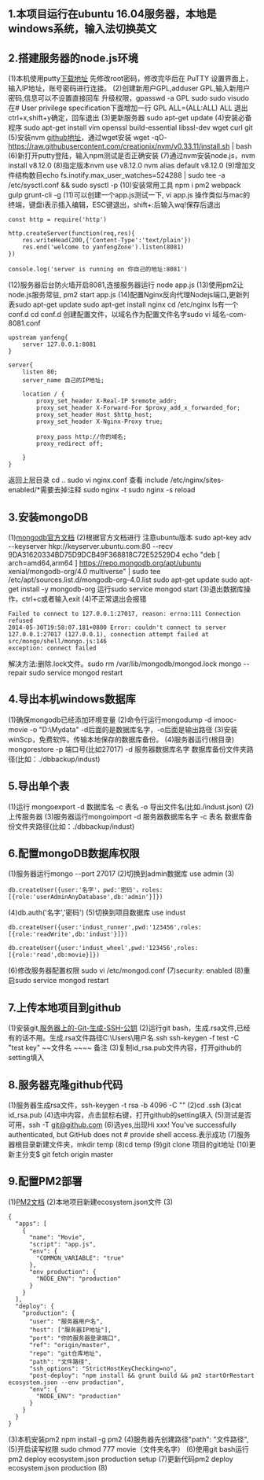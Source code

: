## 1.本项目运行在ubuntu 16.04服务器，本地是windows系统，输入法切换英文
## 2.搭建服务器的node.js环境
 (1)本机使用putty[下载地址](https://the.earth.li/~sgtatham/putty/latest/w64/putty.exe?spm=a2c4g.11186623.2.15.798e2eebFhWOTn&file=putty.exe)
 先修改root密码，修改完毕后在 PuTTY 设置界面上，输入IP地址，账号密码进行连接。
 (2)创建新用户GPL,adduser GPL,输入新用户密码,信息可以不设置直接回车
 升级权限，gpasswd -a GPL sudo
 sudo visudo
 在# User privilege specification下面增加一行
 GPL ALL=(ALL:ALL) ALL
 退出ctrl+x,shift+y确定，回车退出
 (3)更新服务器 sudo apt-get update
 (4)安装必备程序 sudo apt-get install vim openssl build-essential libssl-dev wget curl git
 (5)安装nvm [github地址](https://github.com/creationix/nvm)，通过wget安装 
 wget -qO- https://raw.githubusercontent.com/creationix/nvm/v0.33.11/install.sh | bash
 (6)新打开putty登陆，输入npm测试是否正确安装
 (7)通过nvm安装node.js，nvm install v8.12.0
 (8)指定版本nvm use v8.12.0
 nvm alias default v8.12.0
 (9)增加文件结构数目echo  fs.inotify.max_user_watches=524288 | sudo tee -a /etc/sysctl.conf && sudo sysctl -p
 (10)安装常用工具 npm i pm2 webpack gulp grunt-cli -g
 (11)可以创建一个app.js测试一下, vi app.js
 操作类似与mac的终端，键盘i表示插入编辑，ESC键退出，shift+:后输入wq!保存后退出
```
const http = require('http')

http.createServer(function(req,res){
	res.writeHead(200,{'Content-Type':'text/plain'})
	res.end('welcome to yanfengZone').listen(8081)
})

console.log('server is running on 你自己的地址:8081')
```
 (12)服务器后台防火墙开启8081,连接服务器运行 node app.js
 (13)使用pm2让node.js服务常驻, pm2 start app.js 
 (14)配置Nginx反向代理Nodejs端口,更新列表sudo apt-get update
 sudo apt-get install nginx
 cd /etc/nginx
 ls有一个conf.d
 cd conf.d
 创建配置文件，以域名作为配置文件名字sudo vi 域名-com-8081.conf
```
upstream yanfeng{
	server 127.0.0.1:8081
}

server{
	listen 80;
	server_name 自己的IP地址;
	
	location / {
		proxy_set_header X-Real-IP $remote_addr;
		proxy_set_header X-Forward-For $proxy_add_x_forwarded_for;
		proxy_set_header Host $http_host;
		proxy_set_header X-Nginx-Proxy true;
		
		proxy_pass http://你的域名;
		proxy_redirect off;
	
	}
}
```
 返回上层目录 cd ..
 sudo vi nginx.conf
 查看 include /etc/nginx/sites-enabled/*需要去掉注释
 sudo nginx -t
 sudo nginx -s reload
## 3.安装mongoDB
 (1)[mongodb官方文档](https://docs.mongodb.com/manual/tutorial/install-mongodb-on-ubuntu/)
 (2)根据官方文档进行 注意ubuntu版本
 sudo apt-key adv --keyserver hkp://keyserver.ubuntu.com:80 --recv 9DA31620334BD75D9DCB49F368818C72E52529D4
 echo "deb [ arch=amd64,arm64 ] https://repo.mongodb.org/apt/ubuntu xenial/mongodb-org/4.0 multiverse" | sudo tee /etc/apt/sources.list.d/mongodb-org-4.0.list
 sudo apt-get update
 sudo apt-get install -y mongodb-org
 运行sudo service mongod start
 (3)退出数据库操作，ctrl+c或者输入exit
 (4)不正常退出会报错
```
Failed to connect to 127.0.0.1:27017, reason: errno:111 Connection refused  
2014-05-30T19:58:07.181+0800 Error: couldn't connect to server 127.0.0.1:27017 (127.0.0.1), connection attempt failed at src/mongo/shell/mongo.js:146  
exception: connect failed  
```
 解决方法:删除.lock文件。sudo rm /var/lib/mongodb/mongod.lock
 mongo --repair
 sudo service mongod restart
## 4.导出本机windows数据库
 (1)确保mongodb已经添加环境变量
 (2)命令行运行mongodump -d imooc-movie -o "D:\Mydata"
 -d后面的是数据库名字，-o后面是输出路径
 (3)安装winScp，免费软件。传输本地保存的数据库备份。
 (4)服务器运行(根目录) mongorestore -p 端口号(比如27017) -d 服务器数据库名字 数据库备份文件夹路径(比如：./dbbackup/indust)
## 5.导出单个表
 (1)运行 mongoexport -d 数据库名 -c 表名 -o 导出文件名(比如./indust.json)
 (2)上传服务器
 (3)服务器运行mongoimport -d 服务器数据库名字 -c 表名 数据库备份文件夹路径(比如：./dbbackup/indust)
## 6.配置mongoDB数据库权限
 (1)服务器运行mongo --port 27017
 (2)切换到admin数据库  use admin
 (3)
```
db.createUser({user:'名字'，pwd:'密码'，roles:[{role:'userAdminAnyDatabase',db:'admin'}]})
```
 (4)db.auth('名字','密码') 
 (5)切换到项目数据库 use indust
```
db.createUser({user:'indust_runner',pwd:'123456',roles:[{role:'readWrite',db:'indust'}]})
```
```
db.createUser({user:'indust_wheel',pwd:'123456',roles:[{role:'read',db:movie}]})
```
 (6)修改服务器配置权限 sudo vi /etc/mongod.conf
 (7)security: enabled
 (8)重启sudo service mongod restart
## 7.上传本地项目到github
 (1)安装git,[服务器上的-Git-生成-SSH-公钥](https://git-scm.com/book/zh/v2/%E6%9C%8D%E5%8A%A1%E5%99%A8%E4%B8%8A%E7%9A%84-Git-%E7%94%9F%E6%88%90-SSH-%E5%85%AC%E9%92%A5)
 (2)运行git bash，生成.rsa文件,已经有的话不用。生成.rsa文件路径C:\Users\用户名\.ssh
 ssh-keygen -f test   -C "test key"
                    ~~文件名   ~~~~ 备注
 (3)复制id_rsa.pub文件内容，打开github的setting填入
## 8.服务器克隆github代码
 (1)服务器生成rsa文件，ssh-keygen -t rsa -b 4096 -C ""
 (2)cd .ssh
 (3)cat id_rsa.pub
 (4)选中内容，点击鼠标右键，打开github的setting填入
 (5)测试是否可用，ssh -T git@github.com
 (6)选yes,出现Hi xxx! You've successfully authenticated, but GitHub does not # provide shell access.表示成功
 (7)服务器根目录新建文件夹，mkdir temp 
 (8)cd temp
 (9)git clone 项目的git地址
 (10)更新主分支$ git fetch origin master
## 9.配置PM2部署
 (1)[PM2文档](https://pm2.io/doc/en/runtime/quick-start/)
 (2)本地项目新建ecosystem.json文件
 (3)
 ```
 {
   "apps": [
     {
       "name": "Movie",
       "script": "app.js",
       "env": {
         "COMMON_VARIABLE": "true"
       },
       "env_production": {
         "NODE_ENV": "production"
       }
     }
   ],
   "deploy": {
     "production": {
       "user": "服务器用户名",
       "host": ["服务器IP地址"],
       "port": "你的服务器登录端口",
       "ref": "origin/master",
       "repo": "git仓库地址",
       "path": "文件路径",
       "ssh_options": "StrictHostKeyChecking=no",
       "post-deploy": "npm install && grunt build && pm2 startOrRestart ecosystem.json --env production",
       "env": {
         "NODE_ENV": "production"
       }
     }
   }
 }
 ```
 (3)本机安装pm2 npm install -g pm2
 (4)服务器先创建路径"path": "文件路径",
 (5)开启读写权限 sudo chmod 777 movie（文件夹名字）
 (6)使用git bash运行pm2 deploy ecosystem.json production setup
 (7)更新代码pm2 deploy ecosystem.json production
 (8)